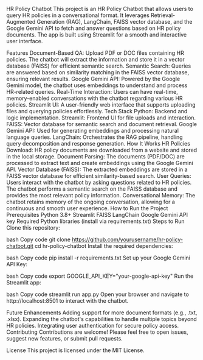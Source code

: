 HR Policy Chatbot
This project is an HR Policy Chatbot that allows users to query HR policies in a conversational format. It leverages Retrieval-Augmented Generation (RAG), LangChain, FAISS vector database, and the Google Gemini API to fetch and answer questions based on HR policy documents. The app is built using Streamlit for a smooth and interactive user interface.

Features
Document-Based QA: Upload PDF or DOC files containing HR policies. The chatbot will extract the information and store it in a vector database (FAISS) for efficient semantic search.
Semantic Search: Queries are answered based on similarity matching in the FAISS vector database, ensuring relevant results.
Google Gemini API: Powered by the Google Gemini model, the chatbot uses embeddings to understand and process HR-related queries.
Real-Time Interaction: Users can have real-time, memory-enabled conversations with the chatbot regarding various HR policies.
Streamlit UI: A user-friendly web interface that supports uploading files and querying policies effortlessly.
Tech Stack
Python: Backend and logic implementation.
Streamlit: Frontend UI for file uploads and interaction.
FAISS: Vector database for semantic search and document retrieval.
Google Gemini API: Used for generating embeddings and processing natural language queries.
LangChain: Orchestrates the RAG pipeline, handling query decomposition and response generation.
How It Works
HR Policies Download: HR policy documents are downloaded from a website and stored in the local storage.
Document Parsing: The documents (PDF/DOC) are processed to extract text and create embeddings using the Google Gemini API.
Vector Database (FAISS): The extracted embeddings are stored in a FAISS vector database for efficient similarity-based search.
User Queries: Users interact with the chatbot by asking questions related to HR policies. The chatbot performs a semantic search on the FAISS database and provides the most relevant policy information.
Conversational Memory: The chatbot retains memory of the ongoing conversation, allowing for a continuous and smooth user experience.
How to Run the Project
Prerequisites
Python 3.8+
Streamlit
FAISS
LangChain
Google Gemini API key
Required Python libraries (install via requirements.txt)
Steps to Run
Clone this repository:

bash
Copy code
git clone https://github.com/yourusername/hr-policy-chatbot.git
cd hr-policy-chatbot
Install the required dependencies:

bash
Copy code
pip install -r requirements.txt
Set up your Google Gemini API Key:

bash
Copy code
export GOOGLE_API_KEY="your-google-api-key"
Run the Streamlit app:

bash
Copy code
streamlit run app.py
Open your browser and navigate to http://localhost:8501 to interact with the chatbot.

Future Enhancements
Adding support for more document formats (e.g., .txt, .xlsx).
Expanding the chatbot's capabilities to handle multiple topics beyond HR policies.
Integrating user authentication for secure policy access.
Contributing
Contributions are welcome! Please feel free to open issues, suggest new features, or submit pull requests.

License
This project is licensed under the MIT License.
